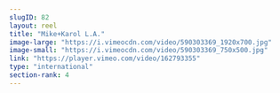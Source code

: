 ```yaml
---
slugID: 82 
layout: reel
title: "Mike+Karol L.A."
image-large: "https://i.vimeocdn.com/video/590303369_1920x700.jpg"
image-small: "https://i.vimeocdn.com/video/590303369_750x500.jpg"
link: "https://player.vimeo.com/video/162793355"
type: "international"
section-rank: 4
---
```

